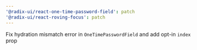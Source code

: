 ```yaml
---
'@radix-ui/react-one-time-password-field': patch
'@radix-ui/react-roving-focus': patch
---
```


Fix hydration mismatch error in `OneTimePasswordField` and add opt-in `index` prop
